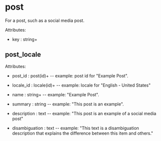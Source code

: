 # post

For a post, such as a social media post.

Attributes:

* key : string+


## post_locale

Attributes:

* post_id : post(id)+ -- example: post id for "Example Post".

* locale_id : locale(id)+ -- example: locale for "English - United States"

* name : string+ -- example: "Example Post".

* summary : string -- example: "This post is an example".

* description : text -- example: "This post is an example of a social media post"

* disambiguation : text -- example: "This text is a disambiguation description that explains the difference between this item and others."
